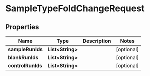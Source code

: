 

# SampleTypeFoldChangeRequest


## Properties

| Name | Type | Description | Notes |
|------------ | ------------- | ------------- | -------------|
|**sampleRunIds** | **List&lt;String&gt;** |  |  [optional] |
|**blankRunIds** | **List&lt;String&gt;** |  |  [optional] |
|**controlRunIds** | **List&lt;String&gt;** |  |  [optional] |



